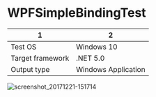 # WPFSimpleBindingTest

|1|2|
|----|----|
|Test OS|Windows 10|
|Target framework|.NET 5.0|
|Output type|Windows Application|


![screenshot_20171221-151714](https://raw.githubusercontent.com/Sia819/WPFSimpleBindingTest/master/testing.gif)

